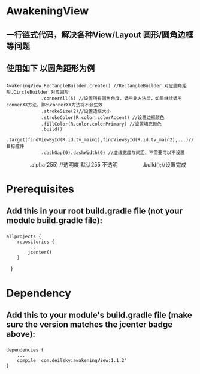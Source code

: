 # AwakeningView
## 一行链式代码，解决各种View/Layout 圆形/圆角边框等问题
## 使用如下 以圆角距形为例 
###
    AwakeningView.RectangleBuilder.create() //RectangleBuilder 对应圆角距形,CircleBuilder 对应圆形
                 .connerAll(5) //设置所有圆角角度，调用此方法后，如果继续调用connerXX方法，那么connerXX方法将不会生效
                 .strokeSize(2)//设置边框大小
                 .strokeColor(R.color.colorAccent) //设置边框颜色
                 .fillColor(R.color.colorPrimary) //设置填充颜色
                 .build()
                 .target(findViewById(R.id.tv_main1),findViewById(R.id.tv_main2),...)// 目标控件
                 .dashGap(0).dashWidth(0) //虚线宽度与间距，不需要可以不设置
                 .alpha(255) //透明度 默认255 不透明
                 .build();//设置完成

# Prerequisites

## Add this in your root build.gradle file (not your module build.gradle file):
###
    allprojects {
        repositories {
            ...
            jcenter()
        }
    }
# Dependency
## Add this to your module's build.gradle file (make sure the version matches the jcenter badge above):
### 
    dependencies {
        ...
        compile 'com.deilsky:awakeningView:1.1.2'
    }
